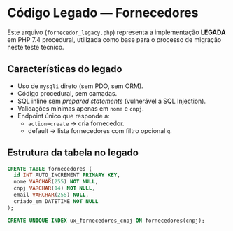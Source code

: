 # Código Legado — Fornecedores

Este arquivo (`fornecedor_legacy.php`) representa a implementação **LEGADA** em PHP 7.4 procedural, utilizada como base para o processo de migração neste teste técnico.

## Características do legado

- Uso de `mysqli` direto (sem PDO, sem ORM).
- Código procedural, sem camadas.
- SQL inline sem _prepared statements_ (vulnerável a SQL Injection).
- Validações mínimas apenas em `nome` e `cnpj`.
- Endpoint único que responde a:
  - `action=create` → cria fornecedor.
  - default → lista fornecedores com filtro opcional `q`.

## Estrutura da tabela no legado

```sql
CREATE TABLE fornecedores (
  id INT AUTO_INCREMENT PRIMARY KEY,
  nome VARCHAR(255) NOT NULL,
  cnpj VARCHAR(14) NOT NULL,
  email VARCHAR(255) NULL,
  criado_em DATETIME NOT NULL
);

CREATE UNIQUE INDEX ux_fornecedores_cnpj ON fornecedores(cnpj);
```
